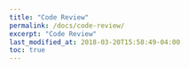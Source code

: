 ```yaml
---
title: "Code Review"
permalink: /docs/code-review/
excerpt: "Code Review"
last_modified_at: 2018-03-20T15:58:49-04:00
toc: true
---
```

